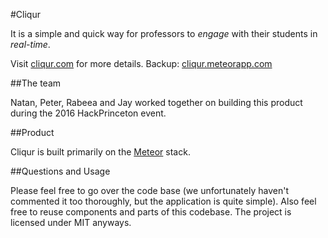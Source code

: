 #Cliqur

It is a simple and quick way for professors to *engage* with their students in *real-time*.

Visit [cliqur.com](https://cliqur.com) for more details.
Backup: [cliqur.meteorapp.com](http://cliqur.meteorapp.com)


##The team

Natan, Peter, Rabeea and Jay worked together on building this product during the 2016 HackPrinceton event.


##Product

Cliqur is built primarily on the [Meteor](meteor.com) stack.


##Questions and Usage

Please feel free to go over the code base (we unfortunately haven't commented it too thoroughly, but the application is quite simple). Also feel free to reuse components and parts of this codebase. The project is licensed under MIT anyways.
